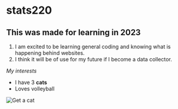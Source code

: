 # stats220
## This was made for learning in 2023

1. I am excited to be learning general coding and knowing what is happening behind websites.
2. I think it will be of use for my future if I become a data collector.

*My interests*

* I have 3 **cats** 
* Loves volleyball

![Get a cat](https://www.live-work.immigration.govt.nz/resources/owning-a-cat)
